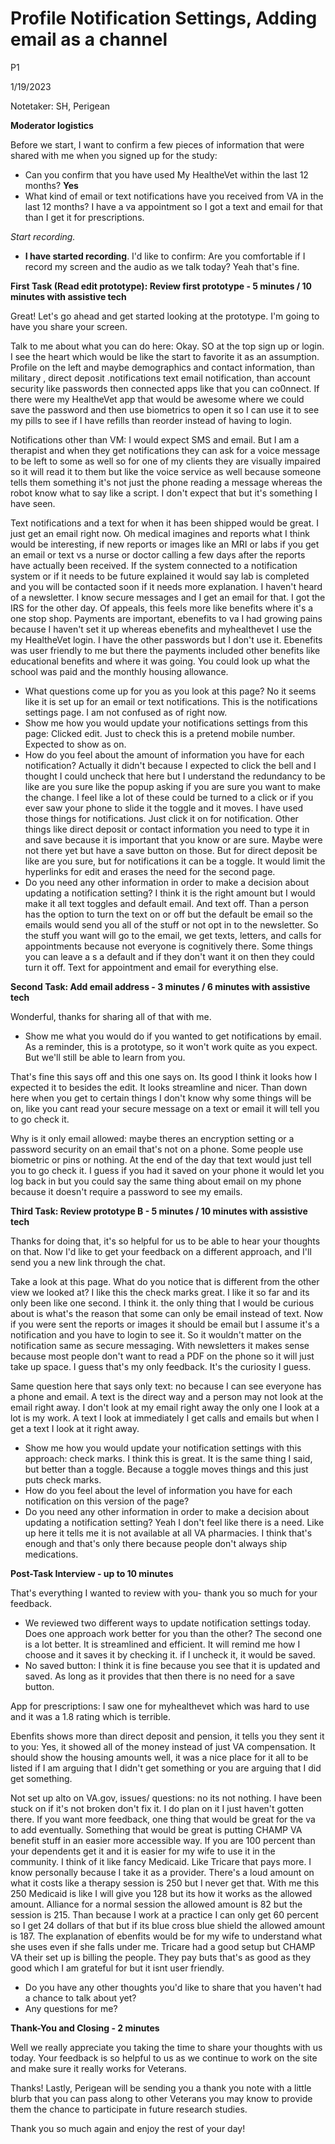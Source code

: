 # Profile Notification Settings, Adding email as a channel

P1

1/19/2023

Notetaker: SH, Perigean


**Moderator logistics**

Before we start, I want to confirm a few pieces of information that were shared with me when you signed up for the study:

- Can you confirm that you have used My HealtheVet within the last 12 months?  **Yes**
- What kind of email or text notifications have you received from VA in the last 12 months? I have a va appointment so I got a text and email for that than I get it for prescriptions.

_Start recording._

- **I have started recording**. I'd like to confirm: Are you comfortable if I record my screen and the audio as we talk today? Yeah that's fine.

**First Task (Read edit prototype): Review first prototype - 5 minutes / 10 minutes with assistive tech**

Great! Let's go ahead and get started looking at the prototype. I'm going to have you share your screen.

Talk to me about what you can do here: Okay. SO at the top sign up or login. I see the heart which would be like the start to favorite it as an assumption. Profile on the left and maybe demographics and contact information, than military , direct deposit .notifications text email notification, than account security like passwords then connected apps like that you can co0nnect. If there were my HealtheVet app that would be awesome where we could save the password and then use biometrics to open it so I can use it to see my pills to see if I have refills than reorder instead of having to login.

Notifications other than VM: I would expect SMS and email. But I am a therapist and when they get notifications they can ask for a voice message to be left to some as well so for one of my clients they are visually impaired so it will read it to them but like the voice service as well because someone tells them something it's not just the phone reading a message whereas the robot know what to say like a script. I don't expect that but it's something I have seen.

Text notifications and a text for when it has been shipped would be great. I just get an email right now. Oh medical imagines and reports what I think would be interesting, if new reports or images like an MRI or labs if you get an email or text vs a nurse or doctor calling a few days after the reports have actually been received. If the system connected to a notification system or if it needs to be future explained it would say lab is completed and you will be contacted soon if it needs more explanation. I haven't heard of a newsletter. I know secure messages and I get an email for that. I got the IRS for the other day. Of appeals, this feels more like benefits where it's a one stop shop. Payments are important, ebenefits to va I had growing pains because I haven't set it up whereas ebenefits and myhealthevet I use the my HealtheVet login. I have the other passwords but I don't use it. Ebenefits was user friendly to me but there the payments included other benefits like educational benefits and where it was going. You could look up what the school was paid and the monthly housing allowance.

- What questions come up for you as you look at this page? No it seems like it is set up for an email or text notifications. This is the notifications settings page. I am not confused as of right now.
- Show me how you would update your notifications settings from this page: Clicked edit. Just to check this is a pretend mobile number. Expected to show as on.
- How do you feel about the amount of information you have for each notification? Actually it didn't because I expected to click the bell and I thought I could uncheck that here but I understand the redundancy to be like are you sure like the popup asking if you are sure you want to make the change. I feel like a lot of these could be turned to a click or if you ever saw your phone to slide it the toggle and it moves. I have used those things for notifications. Just click it on for notification. Other things like direct deposit or contact information you need to type it in and save because it is important that you know or are sure. Maybe were not there yet but have a save button on those. But for direct deposit be like are you sure, but for notifications it can be a toggle. It would limit the hyperlinks for edit and erases the need for the second page.
- Do you need any other information in order to make a decision about updating a notification setting? I think it is the right amount but I would make it all text toggles and default email. And text off. Than a person has the option to turn the text on or off but the default be email so the emails would send you all of the stuff or not opt in to the newsletter. So the stuff you want will go to the email, we get texts, letters, and calls for appointments because not everyone is cognitively there. Some things you can leave a s a default and if they don't want it on then they could turn it off. Text for appointment and email for everything else.

**Second Task: Add email address - 3 minutes / 6 minutes with assistive tech**

Wonderful, thanks for sharing all of that with me.

- Show me what you would do if you wanted to get notifications by email. As a reminder, this is a prototype, so it won't work quite as you expect. But we'll still be able to learn from you.

That's fine this says off and this one says on. Its good I think it looks how I expected it to besides the edit. It looks streamline and nicer. Than down here when you get to certain things I don't know why some things will be on, like you cant read your secure message on a text or email it will tell you to go check it.

Why is it only email allowed: maybe theres an encryption setting or a password security on an email that's not on a phone. Some people use biometric or pins or nothing. At the end of the day that text would just tell you to go check it. I guess if you had it saved on your phone it would let you log back in but you could say the same thing about email on my phone because it doesn't require a password to see my emails.

**Third Task: Review prototype B - 5 minutes / 10 minutes with assistive tech**

Thanks for doing that, it's so helpful for us to be able to hear your thoughts on that. Now I'd like to get your feedback on a different approach, and I'll send you a new link through the chat.

Take a look at this page. What do you notice that is different from the other view we looked at? I like this the check marks great. I like it so far and its only been like one second. I think it. the only thing that I would be curious about is what's the reason that some can only be email instead of text. Now if you were sent the reports or images it should be email but I assume it's a notification and you have to login to see it. So it wouldn't matter on the notification same as secure messaging. With newsletters it makes sense because most people don't want to read a PDF on the phone so it will just take up space. I guess that's my only feedback. It's the curiosity I guess.

Same question here that says only text: no because I can see everyone has a phone and email. A text is the direct way and a person may not look at the email right away. I don't look at my email right away the only one I look at a lot is my work. A text I look at immediately I get calls and emails but when I get a text I look at it right away.

- Show me how you would update your notification settings with this approach: check marks. I think this is great. It is the same thing I said, but better than a toggle. Because a toggle moves things and this just puts check marks.
- How do you feel about the level of information you have for each notification on this version of the page?
- Do you need any other information in order to make a decision about updating a notification setting? Yeah I don't feel like there is a need. Like up here it tells me it is not available at all VA pharmacies. I think that's enough and that's only there because people don't always ship medications.

**Post-Task Interview - up to 10 minutes**

That's everything I wanted to review with you- thank you so much for your feedback.

- We reviewed two different ways to update notification settings today. Does one approach work better for you than the other? The second one is a lot better. It is streamlined and efficient. It will remind me how I choose and it saves it by checking it. if I uncheck it, it would be saved.
- No saved button: I think it is fine because you see that it is updated and saved. As long as it provides that then there is no need for a save button.

App for prescriptions: I saw one for myhealthevet which was hard to use and it was a 1.8 rating which is terrible.

Ebenfits shows more than direct deposit and pension, it tells you they sent it to you: Yes, it showed all of the money instead of just VA compensation. It should show the housing amounts well, it was a nice place for it all to be listed if I am arguing that I didn't get something or you are arguing that I did get something.

Not set up alto on VA.gov, issues/ questions: no its not nothing. I have been stuck on if it's not broken don't fix it. I do plan on it I just haven't gotten there. If you want more feedback, one thing that would be great for the va to add eventually. Something that would be great is putting CHAMP VA benefit stuff in an easier more accessible way. If you are 100 percent than your dependents get it and it is easier for my wife to use it in the community. I think of it like fancy Medicaid. Like Tricare that pays more. I know personally because I take it as a provider. There's a loud amount on what it costs like a therapy session is 250 but I never get that. With me this 250 Medicaid is like I will give you 128 but its how it works as the allowed amount. Alliance for a normal session the allowed amount is 82 but the session is 215. Than because I work at a practice I can only get 60 percent so I get 24 dollars of that but if its blue cross blue shield the allowed amount is 187. The explanation of ebenfits would be for my wife to understand what she uses even if she falls under me. Tricare had a good setup but CHAMP VA their set up is billing the people. They pay buts that's as good as they good which I am grateful for but it isnt user friendly.

- Do you have any other thoughts you'd like to share that you haven't had a chance to talk about yet?
- Any questions for me?

**Thank-You and Closing - 2 minutes**

Well we really appreciate you taking the time to share your thoughts with us today. Your feedback is so helpful to us as we continue to work on the site and make sure it really works for Veterans.

Thanks! Lastly, Perigean will be sending you a thank you note with a little blurb that you can pass along to other Veterans you may know to provide them the chance to participate in future research studies.

Thank you so much again and enjoy the rest of your day!
